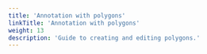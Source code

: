 ```yaml
---
title: 'Annotation with polygons'
linkTitle: 'Annotation with polygons'
weight: 13
description: 'Guide to creating and editing polygons.'
---
```


